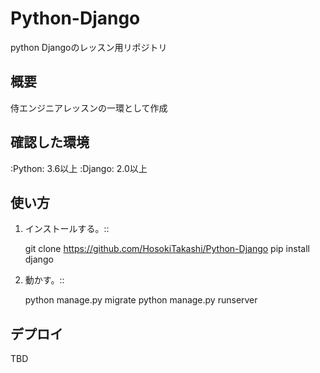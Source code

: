 # Python-Django
python Djangoのレッスン用リポジトリ

## 概要
侍エンジニアレッスンの一環として作成

## 確認した環境
:Python: 3.6以上
:Django: 2.0以上

## 使い方
1. インストールする。::

    git clone https://github.com/HosokiTakashi/Python-Django
    pip install django

2. 動かす。::

    python manage.py migrate
    python manage.py runserver

## デプロイ
TBD
